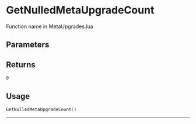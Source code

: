 # GetNulledMetaUpgradeCount
Function name in MetaUpgrades.lua
## Parameters

## Returns
`0`
## Usage
```lua
GetNulledMetaUpgradeCount()
```
---
